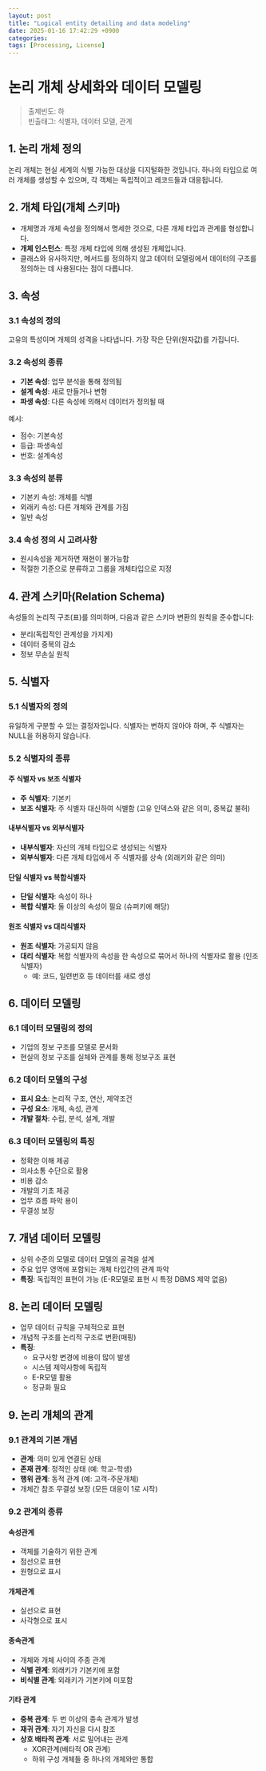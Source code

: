 ```yaml
---
layout: post
title: "Logical entity detailing and data modeling"
date: 2025-01-16 17:42:29 +0900
categories: 
tags: [Processing, License]
---
```


# 논리 개체 상세화와 데이터 모델링

> 출제빈도: 하  
> 빈출태그: 식별자, 데이터 모델, 관계

## 1. 논리 개체 정의

논리 개체는 현실 세계의 식별 가능한 대상을 디지털화한 것입니다. 하나의 타입으로 여러 개체를 생성할 수 있으며, 각 객체는 독립적이고 레코드들과 대응됩니다.

## 2. 개체 타입(개체 스키마)

- 개체명과 개체 속성을 정의해서 명세한 것으로, 다른 개체 타입과 관계를 형성합니다.
- **개체 인스턴스**: 특정 개체 타입에 의해 생성된 개체입니다.
- 클래스와 유사하지만, 메서드를 정의하지 않고 데이터 모델링에서 데이터의 구조를 정의하는 데 사용된다는 점이 다릅니다.

## 3. 속성

### 3.1 속성의 정의
고유의 특성이며 개체의 성격을 나타냅니다. 가장 작은 단위(원자값)를 가집니다.

### 3.2 속성의 종류
- **기본 속성**: 업무 분석을 통해 정의됨
- **설계 속성**: 새로 만들거나 변형
- **파생 속성**: 다른 속성에 의해서 데이터가 정의될 때

예시:
- 점수: 기본속성
- 등급: 파생속성
- 번호: 설계속성

### 3.3 속성의 분류
- 기본키 속성: 개체를 식별
- 외래키 속성: 다른 개체와 관계를 가짐
- 일반 속성

### 3.4 속성 정의 시 고려사항
- 원시속성을 제거하면 재현이 불가능함
- 적절한 기준으로 분류하고 그룹을 개체타입으로 지정

## 4. 관계 스키마(Relation Schema)

속성들의 논리적 구조(표)를 의미하며, 다음과 같은 스키마 변환의 원칙을 준수합니다:
- 분리(독립적인 관계성을 가지게)
- 데이터 중복의 감소
- 정보 무손실 원칙

## 5. 식별자

### 5.1 식별자의 정의
유일하게 구분할 수 있는 결정자입니다. 식별자는 변하지 않아야 하며, 주 식별자는 NULL을 허용하지 않습니다.

### 5.2 식별자의 종류

#### 주 식별자 vs 보조 식별자
- **주 식별자**: 기본키
- **보조 식별자**: 주 식별자 대신하여 식별함 (고유 인덱스와 같은 의미, 중복값 불허)

#### 내부식별자 vs 외부식별자
- **내부식별자**: 자신의 개체 타입으로 생성되는 식별자
- **외부식별자**: 다른 개체 타입에서 주 식별자를 상속 (외래키와 같은 의미)

#### 단일 식별자 vs 복합식별자
- **단일 식별자**: 속성이 하나
- **복합 식별자**: 둘 이상의 속성이 필요 (슈퍼키에 해당)

#### 원조 식별자 vs 대리식별자
- **원조 식별자**: 가공되지 않음
- **대리 식별자**: 복합 식별자의 속성을 한 속성으로 묶어서 하나의 식별자로 활용 (인조식별자)
  - 예: 코드, 일련번호 등 데이터를 새로 생성

## 6. 데이터 모델링

### 6.1 데이터 모델링의 정의
- 기업의 정보 구조를 모델로 문서화
- 현실의 정보 구조를 실체와 관계를 통해 정보구조 표현

### 6.2 데이터 모델의 구성
- **표시 요소**: 논리적 구조, 연산, 제약조건
- **구성 요소**: 개체, 속성, 관계
- **개발 절차**: 수립, 분석, 설계, 개발

### 6.3 데이터 모델링의 특징
- 정확한 이해 제공
- 의사소통 수단으로 활용
- 비용 감소
- 개발의 기초 제공
- 업무 흐름 파악 용이
- 무결성 보장

## 7. 개념 데이터 모델링

- 상위 수준의 모델로 데이터 모델의 골격을 설계
- 주요 업무 영역에 포함되는 개체 타입간의 관계 파악
- **특징**: 독립적인 표현이 가능 (E-R모델로 표현 시 특정 DBMS 제약 없음)

## 8. 논리 데이터 모델링

- 업무 데이터 규칙을 구체적으로 표현
- 개념적 구조를 논리적 구조로 변환(매핑)
- **특징**:
  - 요구사항 변경에 비용이 많이 발생
  - 시스템 제약사항에 독립적
  - E-R모델 활용
  - 정규화 필요

## 9. 논리 개체의 관계

### 9.1 관계의 기본 개념
- **관계**: 의미 있게 연결된 상태
- **존재 관계**: 정적인 상태 (예: 학교-학생)
- **행위 관계**: 동적 관계 (예: 고객-주문개체)
- 개체간 참조 무결성 보장 (모든 대응이 1로 시작)

### 9.2 관계의 종류

#### 속성관계
- 객체를 기술하기 위한 관계
- 점선으로 표현
- 원형으로 표시

#### 개체관계
- 실선으로 표현
- 사각형으로 표시

#### 종속관계
- 개체와 개체 사이의 주종 관계
- **식별 관계**: 외래키가 기본키에 포함
- **비식별 관계**: 외래키가 기본키에 미포함

#### 기타 관계
- **중복 관계**: 두 번 이상의 종속 관계가 발생
- **재귀 관계**: 자기 자신을 다시 참조
- **상호 배타적 관계**: 서로 밀어내는 관계
  - XOR관계(배타적 OR 관계)
  - 하위 구성 개체들 중 하나의 개체와만 통합
